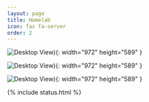 ```yaml
---
layout: page
title: Homelab
icon: fas fa-server
order: 2
---
```


![Desktop View]([https://github.com/JakeTurner616/JakeTurner616.github.io/blob/363d28fe6287a03c9846776c11ad2546a669c4e5/assets/img/homelab.jpg)){: width="972" height="589" }

![Desktop View]([https://github.com/JakeTurner616/JakeTurner616.github.io/blob/363d28fe6287a03c9846776c11ad2546a669c4e5/assets/img/pc-2-nvidia.jpg)){: width="972" height="589" }

![Desktop View]([https://github.com/JakeTurner616/JakeTurner616.github.io/blob/363d28fe6287a03c9846776c11ad2546a669c4e5/assets/img/pc-2-amd.jpg)){: width="972" height="589" }

{% include status.html %}


